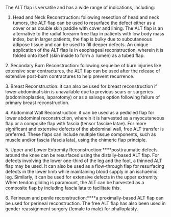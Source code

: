 The ALT flap is versatile and has a wide range of indications, including:

1. Head and Neck Reconstruction: following resection of head and neck tumors, the ALT flap can be used to resurface the defect either as a cover or as double skin paddle with cover and lining. The ALT flap is an alternative to the radial forearm free flap in patients with low body mass index, but in larger patients, the flap is bulky due to subcutaneous adipose tissue and can be used to fill deeper defects. An unique application of the ALT flap is in esophageal reconstruction, wherein it is folded onto itself (skin inside to form a  lumen) as a tubed flap.

2. Secondary Burn Reconstruction: following sequelae of burn injuries like extensive scar contractures, the ALT flap can be used after the release of extensive post-burn contractures to help prevent recurrence.

3. Breast Reconstruction: it can also be used for breast reconstruction if lower abdominal skin is unavailable due to previous scars or surgeries (abdominoplasties, laparotomy) or as a salvage option following failure of primary breast reconstruction.

4. Abdominal Wall Reconstruction: it can be used as a pedicled flap for lower abdominal reconstruction, wherein it is harvested as a myocutaneous flap or a composite flap with fascia (tensor fasciae latae). For more significant and extensive defects of the abdominal wall, free ALT transfer is preferred. These flaps can include multiple tissue components, such as muscle and/or fascia (fascia lata), using the chimeric flap principle.

5. Upper and Lower Extremity Reconstruction:****posttraumatic defects around the knee can be resurfaced using the distally-based ALT flap. For defects involving the lower one-third of the leg and the foot, a thinned ALT flap may be used. It can also be used as a flow-through flap for resurfacing defects in the lower limb while maintaining blood supply in an ischaemic leg. Similarly, it can be used for extensive defects in the upper extremity. When tendon gliding is paramount, the ALT can be harvested as a composite flap by including fascia lata to facilitate this.

6. Perineum and penile reconstruction:****a proximally-based ALT flap can be used for perineal reconstruction. The free ALT flap has also been used in gender reassignment surgery (female to male) for phalloplasty.